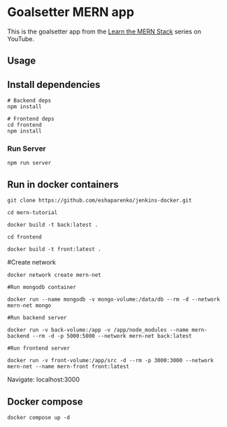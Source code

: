 # Goalsetter MERN app

This is the goalsetter app from the [Learn the MERN Stack](https://www.youtube.com/watch?v=-0exw-9YJBo) series on YouTube.

## Usage
## Install dependencies

```
# Backend deps
npm install

# Frontend deps
cd frontend
npm install
```

### Run Server

```
npm run server
```
## Run in docker containers

```
git clone https://github.com/eshaparenko/jenkins-docker.git
```
```
cd mern-tutorial
```
```
docker build -t back:latest .
```
```
cd frontend
``` 
```
docker build -t front:latest .
```
#Create network
```
docker network create mern-net
```
```
#Run mongodb container

docker run --name mongodb -v mongo-volume:/data/db --rm -d --network mern-net mongo

#Run backend server

docker run -v back-volume:/app -v /app/node_modules --name mern-backend --rm -d -p 5000:5000 --network mern-net back:latest

#Run frontend server

docker run -v front-volume:/app/src -d --rm -p 3000:3000 --network mern-net --name mern-front front:latest
```

Navigate: localhost:3000


## Docker compose

```
docker compose up -d
```